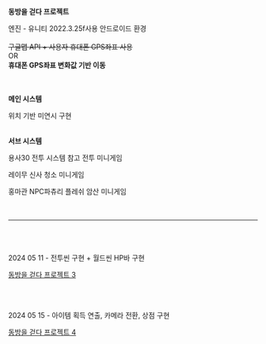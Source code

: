 __동방을 걷다 프로젝트__

엔진 - 유니티 2022.3.25f사용
안드로이드 환경
<br/><br/>
~~구글맵 API + 사용자 휴대폰 GPS좌표 사용~~
<br/>
OR
<br/>
**휴대폰 GPS좌표 변화값 기반 이동**
<br/><br/><br/>


__메인 시스템__

위치 기반 미연시 구현
<br/><br/>

__서브 시스템__

용사30 전투 시스템 참고 전투 미니게임

레이무 신사 청소 미니게임

홍마관 NPC파츄리 플레쉬 암산 미니게임
<br/><br/><br/>
________________________________________________________________________
<br/><br/><br/>
2024 05 11 - 전투씬 구현 + 월드씬 HP바 구현

[동방을 걷다 프로젝트 3](https://nonamed02.tistory.com/4)

<br/><br/>

2024 05 15 - 아이템 획득 연출, 카메라 전환, 상점 구현

[동방을 걷다 프로젝트 4](https://nonamed02.tistory.com/9)
